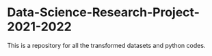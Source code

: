 # Data-Science-Research-Project-2021-2022
This is a repository for all the transformed datasets and python codes.

